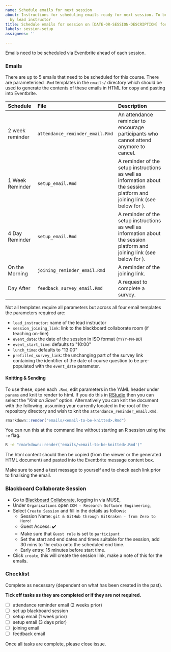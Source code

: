 ```yaml
---
name: Schedule emails for next session
about: Instructions for scheduling emails ready for next session. To be completed
  by lead instructor
title: Schedule emails for session on [DATE-OR-SESSION-DESCRIPTION] for [INSTRUCTOR-NAME]
labels: session-setup
assignees: ''

---
```


Emails need to be scheduled via Eventbrite ahead of each session.


### Emails
There are up to 5 emails that need to be scheduled for this course. There are parameterised `.Rmd` templates in the
`emails/` directory which should be used to generate the contents of these emails in HTML for copy and pasting into
Eventbrite.


| Schedule        | File                            | Description                                                                                                               |
|:----------------|:--------------------------------|:--------------------------------------------------------------------------------------------------------------------------|
| 2 week reminder | `attendance_reminder_email.Rmd` | An attendance reminder to encourage participants who cannot attend anymore to cancel.                                     |
| 1 Week Reminder | `setup_email.Rmd`               | A reminder of the setup instructions as well as information about the session platform and joining link (see below for ). |
| 4 Day Reminder  | `setup_email.Rmd`               | A reminder of the setup instructions as well as information about the session platform and joining link (see below for ). |
| On the Morning  | `joining_reminder_email.Rmd`    | A reminder of the joining link.                                                                                           |
| Day After       | `feedback_survey_email.Rmd`     | A request to complete a survey.                                                                                           |

Not all templates require all parameters but across all four email templates the parameters required are:

- `lead_instructor`: name of the lead instructor
- `session_joining_link`: link to the blackboard collaborate room (if teaching on-line)
- `event_date`: the date of the session in ISO format (`YYYY-MM-DD`)
- `event_start_time`: defaults to "10:00"
- `lunch_time`: defaults to "13:00"
- `prefilled_survey_link`: the unchanging part of the survey link containing the identifier of the date of course question to be pre-populated with the `event_date` parameter.

#### Knitting & Sending

To use these, open each `.Rmd`, edit parameters in the YAML header under `params` and knit to render to html. If you do this in
[RStudio](https://rstrudio.com) then you can select the "_Knit on Save_" option. Alternatively you can knit the document
with the following, assuming your currently located in the root of the repository directory and wish to knit the `attendance_reminder_email.Rmd`.

``` R
rmarkdown::render("emails/<email-to-be-knitted>.Rmd")
```

You can run this at the command line without starting an R session using the `-e` flag.

``` bash
R -e "rmarkdown::render('emails/<email-to-be-knitted>.Rmd')"
```

The html content should then be copied (from the viewer or the generated HTML document) and pasted into the Eventbrite
message content box.

Make sure to send a test message to yourself and to check each link prior to finalising the email.


### Blackboard Collaborate Session
- Go to [Blackboard Collaborate](https://vle.shef.ac.uk), logging in via MUSE,
- Under `Organisations` open `COM - Research Software Engineering`,
- Select `Create Session` and fill in the details as follows:
  - Session Name: `git & GitHub through GitKraken - from Zero to Hero!`
  - Guest Access: :heavy_check_mark:
  - Make sure that `Guest role` is set to `participant`
  - Set the start and end dates and times suitable for the session, add 30 mins to 1hr extra onto the scheduled end time.
  - Early entry: 15 minutes before start time.
- Click `create`, this will create the session link, make a note of this for the emails.


### Checklist
Complete as necessary (dependent on what has been created in the past).

**Tick off tasks as they are completed or if they are not required.**
- [ ] attendance reminder email (2 weeks prior)
- [ ] set up blackboard session
- [ ] setup email (1 week prior)
- [ ] setup email (3 days prior)
- [ ] joining email
- [ ] feedback email

Once all tasks are complete, please close issue.
